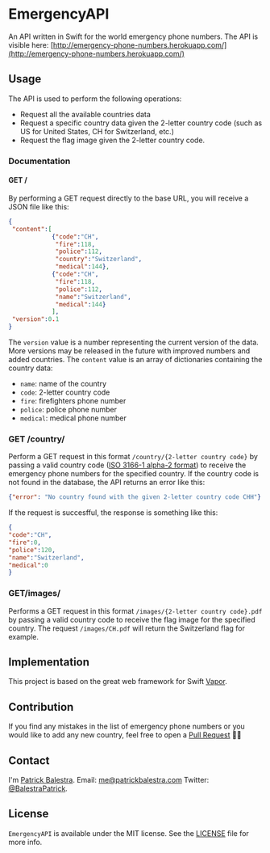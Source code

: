 # EmergencyAPI
An API written in Swift for the world emergency phone numbers. The API is visible here: [http://emergency-phone-numbers.herokuapp.com/](http://emergency-phone-numbers.herokuapp.com/)

## Usage
The API is used to perform the following operations:

- Request all the available countries data
- Request a specific country data given the 2-letter country code (such as US for United States, CH for Switzerland, etc.)
- Request the flag image given the 2-letter country code.

### Documentation
#### GET /
By performing a GET request directly to the base URL, you will receive a JSON file like this:

```JSON
{
 "content":[
			{"code":"CH",
	 		 "fire":118,
	 		 "police":112,
	 		 "country":"Switzerland",
	  	 	 "medical":144},
	 		{"code":"CH",
	 		 "fire":118,
	 		 "police":112,
	 		 "name":"Switzerland",
	 		 "medical":144}
	 		],
 "version":0.1
}
```

The `version` value is a number representing the current version of the data. More versions may be released in the future with improved numbers and added countries.
The `content` value is an array of dictionaries containing the country data: 

- `name`: name of the country
- `code`: 2-letter country code
- `fire`: firefighters phone number
- `police`: police phone number
- `medical`: medical phone number

### GET /country/
Perform a GET request in this format `/country/{2-letter country code}` by passing a valid country code ([ISO 3166-1 alpha-2 format](https://en.wikipedia.org/wiki/ISO_3166-1_alpha-2)) to receive the emergency phone numbers for the specified country. If the country code is not found in the database, the API returns an error like this:

```JSON
{"error": "No country found with the given 2-letter country code CHH"}
```
If the request is succesfful, the response is something like this:

```JSON
{
"code":"CH",
"fire":0,
"police":120,
"name":"Switzerland",
"medical":0
}
```

### GET/images/
Performs a GET request in this format `/images/{2-letter country code}.pdf` by passing a valid country code to receive the flag image for the specified country. The request `/images/CH.pdf` will return the Switzerland flag for example.

## Implementation
This project is based on the great web framework for Swift [Vapor](https://github.com/qutheory/vapor/).

## Contribution
If you find any mistakes in the list of emergency phone numbers or you would like to add any new country, feel free to open a [Pull Request](https://github.com/BalestraPatrick/EmergencyAPI/pull/new/master) 👏🏻

## Contact

I'm [Patrick Balestra](http://www.patrickbalestra.com).
Email: [me@patrickbalestra.com](mailto:me@patrickbalestra.com)
Twitter: [@BalestraPatrick](http://twitter.com/BalestraPatrick).

## License

`EmergencyAPI` is available under the MIT license. See the [LICENSE](LICENSE) file for more info.
